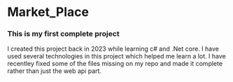 # Market_Place

### This is my first complete project
I created this project back in 2023 while learning c# and .Net core.
I have used several technologies in this project which helped me learn a lot.
I have recentley fixed some of the files missing on my repo and made it complete rather than just the web api part.
